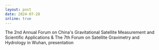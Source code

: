 ```yaml
---
layout: post
date: 2024-07-28 
inline: true
---
```


The 2nd Annual Forum on China's Gravitational Satellite Measurement and Scientific Applications & The 7th Forum on Satellite Gravimetry and Hydrology in Wuhan, presentation



